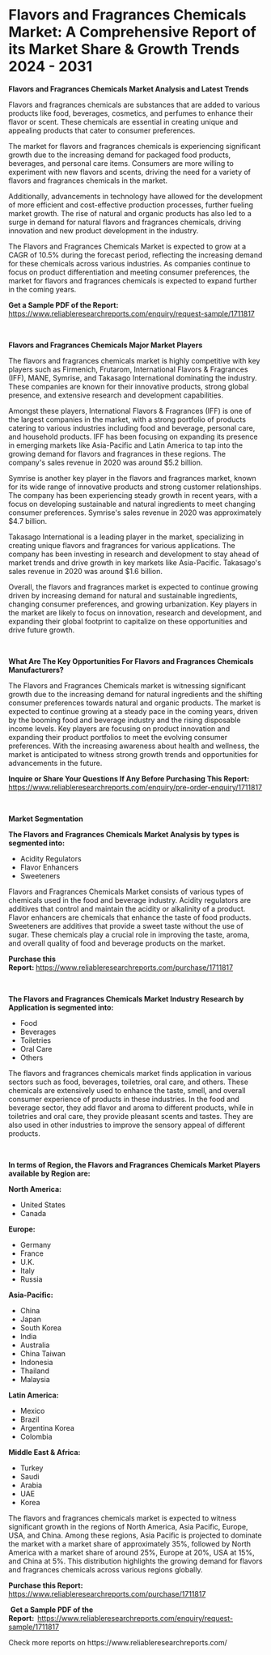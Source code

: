 <p><h1>Flavors and Fragrances Chemicals Market: A Comprehensive Report of its Market Share & Growth Trends 2024 - 2031</h1></p><p><strong>Flavors and Fragrances Chemicals Market Analysis and Latest Trends</strong></p>
<p><p>Flavors and fragrances chemicals are substances that are added to various products like food, beverages, cosmetics, and perfumes to enhance their flavor or scent. These chemicals are essential in creating unique and appealing products that cater to consumer preferences.</p><p>The market for flavors and fragrances chemicals is experiencing significant growth due to the increasing demand for packaged food products, beverages, and personal care items. Consumers are more willing to experiment with new flavors and scents, driving the need for a variety of flavors and fragrances chemicals in the market.</p><p>Additionally, advancements in technology have allowed for the development of more efficient and cost-effective production processes, further fueling market growth. The rise of natural and organic products has also led to a surge in demand for natural flavors and fragrances chemicals, driving innovation and new product development in the industry.</p><p>The Flavors and Fragrances Chemicals Market is expected to grow at a CAGR of 10.5% during the forecast period, reflecting the increasing demand for these chemicals across various industries. As companies continue to focus on product differentiation and meeting consumer preferences, the market for flavors and fragrances chemicals is expected to expand further in the coming years.</p></p>
<p><strong>Get a Sample PDF of the Report:&nbsp;</strong> <a href="https://www.reliableresearchreports.com/enquiry/request-sample/1711817">https://www.reliableresearchreports.com/enquiry/request-sample/1711817</a></p>
<p>&nbsp;</p>
<p><strong>Flavors and Fragrances Chemicals Major Market Players</strong></p>
<p><p>The flavors and fragrances chemicals market is highly competitive with key players such as Firmenich, Frutarom, International Flavors & Fragrances (IFF), MANE, Symrise, and Takasago International dominating the industry. These companies are known for their innovative products, strong global presence, and extensive research and development capabilities.</p><p>Amongst these players, International Flavors & Fragrances (IFF) is one of the largest companies in the market, with a strong portfolio of products catering to various industries including food and beverage, personal care, and household products. IFF has been focusing on expanding its presence in emerging markets like Asia-Pacific and Latin America to tap into the growing demand for flavors and fragrances in these regions. The company's sales revenue in 2020 was around $5.2 billion.</p><p>Symrise is another key player in the flavors and fragrances market, known for its wide range of innovative products and strong customer relationships. The company has been experiencing steady growth in recent years, with a focus on developing sustainable and natural ingredients to meet changing consumer preferences. Symrise's sales revenue in 2020 was approximately $4.7 billion.</p><p>Takasago International is a leading player in the market, specializing in creating unique flavors and fragrances for various applications. The company has been investing in research and development to stay ahead of market trends and drive growth in key markets like Asia-Pacific. Takasago's sales revenue in 2020 was around $1.6 billion.</p><p>Overall, the flavors and fragrances market is expected to continue growing driven by increasing demand for natural and sustainable ingredients, changing consumer preferences, and growing urbanization. Key players in the market are likely to focus on innovation, research and development, and expanding their global footprint to capitalize on these opportunities and drive future growth.</p></p>
<p>&nbsp;</p>
<p><strong>What Are The Key Opportunities For Flavors and Fragrances Chemicals Manufacturers?</strong></p>
<p><p>The Flavors and Fragrances Chemicals market is witnessing significant growth due to the increasing demand for natural ingredients and the shifting consumer preferences towards natural and organic products. The market is expected to continue growing at a steady pace in the coming years, driven by the booming food and beverage industry and the rising disposable income levels. Key players are focusing on product innovation and expanding their product portfolios to meet the evolving consumer preferences. With the increasing awareness about health and wellness, the market is anticipated to witness strong growth trends and opportunities for advancements in the future.</p></p>
<p><strong>Inquire or Share Your Questions If Any Before Purchasing This Report:</strong> <a href="https://www.reliableresearchreports.com/enquiry/pre-order-enquiry/1711817">https://www.reliableresearchreports.com/enquiry/pre-order-enquiry/1711817</a></p>
<p>&nbsp;</p>
<p><strong>Market Segmentation</strong></p>
<p><strong>The Flavors and Fragrances Chemicals Market Analysis by types is segmented into:</strong></p>
<p><ul><li>Acidity Regulators</li><li>Flavor Enhancers</li><li>Sweeteners</li></ul></p>
<p><p>Flavors and Fragrances Chemicals Market consists of various types of chemicals used in the food and beverage industry. Acidity regulators are additives that control and maintain the acidity or alkalinity of a product. Flavor enhancers are chemicals that enhance the taste of food products. Sweeteners are additives that provide a sweet taste without the use of sugar. These chemicals play a crucial role in improving the taste, aroma, and overall quality of food and beverage products on the market.</p></p>
<p><strong>Purchase this Report:&nbsp;</strong><a href="https://www.reliableresearchreports.com/purchase/1711817">https://www.reliableresearchreports.com/purchase/1711817</a></p>
<p>&nbsp;</p>
<p><strong>The Flavors and Fragrances Chemicals Market Industry Research by Application is segmented into:</strong></p>
<p><ul><li>Food</li><li>Beverages</li><li>Toiletries</li><li>Oral Care</li><li>Others</li></ul></p>
<p><p>The flavors and fragrances chemicals market finds application in various sectors such as food, beverages, toiletries, oral care, and others. These chemicals are extensively used to enhance the taste, smell, and overall consumer experience of products in these industries. In the food and beverage sector, they add flavor and aroma to different products, while in toiletries and oral care, they provide pleasant scents and tastes. They are also used in other industries to improve the sensory appeal of different products.</p></p>
<p>&nbsp;</p>
<p><strong>In terms of Region, the Flavors and Fragrances Chemicals Market Players available by Region are:</strong></p>
<p>
    <p> <strong> North America: </strong>
        <ul>
            <li>United States</li>
            <li>Canada</li>
        </ul>
        </p> 
    <p> <strong> Europe: </strong>
        <ul>
            <li>Germany</li>
            <li>France</li>
            <li>U.K.</li>
            <li>Italy</li>
            <li>Russia</li>
        </ul>
        </p> 
    <p> <strong> Asia-Pacific: </strong>
        <ul>
            <li>China</li>
            <li>Japan</li>
            <li>South Korea</li>
            <li>India</li>
            <li>Australia</li>
            <li>China Taiwan</li>
            <li>Indonesia</li>
            <li>Thailand</li>
            <li>Malaysia</li>
        </ul>
        </p> 
    <p> <strong> Latin America: </strong>
        <ul>
            <li>Mexico</li>
            <li>Brazil</li>
            <li>Argentina Korea</li>
            <li>Colombia</li>
        </ul>
        </p> 
    <p> <strong> Middle East & Africa: </strong>
        <ul>
            <li>Turkey</li>
            <li>Saudi</li>
            <li>Arabia</li>
            <li>UAE</li>
            <li>Korea</li>
        </ul>
    </p>
    </p>
<p><p>The flavors and fragrances chemicals market is expected to witness significant growth in the regions of North America, Asia Pacific, Europe, USA, and China. Among these regions, Asia Pacific is projected to dominate the market with a market share of approximately 35%, followed by North America with a market share of around 25%, Europe at 20%, USA at 15%, and China at 5%. This distribution highlights the growing demand for flavors and fragrances chemicals across various regions globally.</p></p>
<p><strong>Purchase this Report: </strong><a href="https://www.reliableresearchreports.com/purchase/1711817">https://www.reliableresearchreports.com/purchase/1711817</a></p>
<p>&nbsp;<strong>Get a Sample PDF of the Report:&nbsp;&nbsp;</strong><a href="https://www.reliableresearchreports.com/enquiry/request-sample/1711817">https://www.reliableresearchreports.com/enquiry/request-sample/1711817</a></p>
<p><strong></strong></p>
<p>Check more reports on https://www.reliableresearchreports.com/</p>